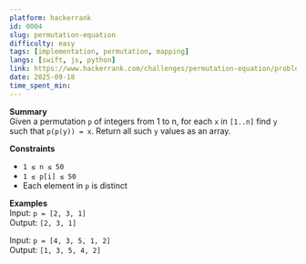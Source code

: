 ```yaml
---
platform: hackerrank
id: 0004
slug: permutation-equation
difficulty: easy
tags: [implementation, permutation, mapping]
langs: [swift, js, python]
link: https://www.hackerrank.com/challenges/permutation-equation/problem
date: 2025-09-18
time_spent_min:
---
```


**Summary**  
Given a permutation `p` of integers from 1 to n, for each `x` in `[1..n]` find `y` such that `p(p(y)) = x`. Return all such `y` values as an array.

**Constraints**  
- `1 ≤ n ≤ 50`  
- `1 ≤ p[i] ≤ 50`  
- Each element in `p` is distinct  

**Examples**  
Input: `p = [2, 3, 1]`  
Output: `[2, 3, 1]`  

Input: `p = [4, 3, 5, 1, 2]`  
Output: `[1, 3, 5, 4, 2]`
